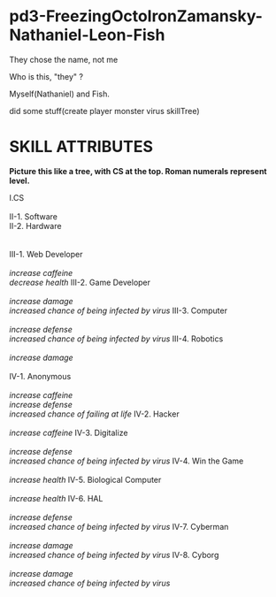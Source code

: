<html>
<head>
<h1>
pd3-FreezingOctoIronZamansky-Nathaniel-Leon-Fish
</h1>
</head>

<body>
</p>
They chose the name, not me


Who is this, "they" ?

Myself(Nathaniel) and Fish.

did some stuff(create player monster virus skillTree)
</p>
<h1>SKILL ATTRIBUTES </h1>
<b>Picture this like a tree, with CS at the top. Roman numerals represent level.</b>
<p>
I.CS 
<br><br>
II-1. Software<br>
II-2. Hardware<br>
<br><br>
III-1. Web Developer<br>
	<br><i>increase caffeine</i>
	<br><i>decrease health</i>
III-2. Game Developer<br>
	<br><i>increase damage</i>
	<br><i>increased chance of being infected by virus</i>
III-3. Computer<br>
	<br><i>increase defense</i>
	<br><i>increased chance of being infected by virus</i>
III-4. Robotics<br>
	<br><i>increase damage</i>
<br><br>
IV-1. Anonymous<br>
	<br><i>increase caffeine</i>
	<br><i>increase defense</i>
	<br><i>increased chance of failing at life</i>
IV-2. Hacker<br>
	<br><i>increase caffeine</i>
IV-3. Digitalize<br>
	<br><i>increase defense</i>
	<br><i>increased chance of being infected by virus</i>
IV-4. Win the Game<br>
	<br><i>increase health</i>
IV-5. Biological Computer<br>
	<br><i>increase health</i>
IV-6. HAL<br>
	<br><i>increase defense</i>
	<br><i>increased chance of being infected by virus</i>
IV-7. Cyberman<br>
	<br><i>increase damage</i>
	<br><i>increased chance of being infected by virus</i>
IV-8. Cyborg<br>
	<br><i>increase damage</i>
	<br><i>increased chance of being infected by virus</i>
</p>

</body>
</html>
